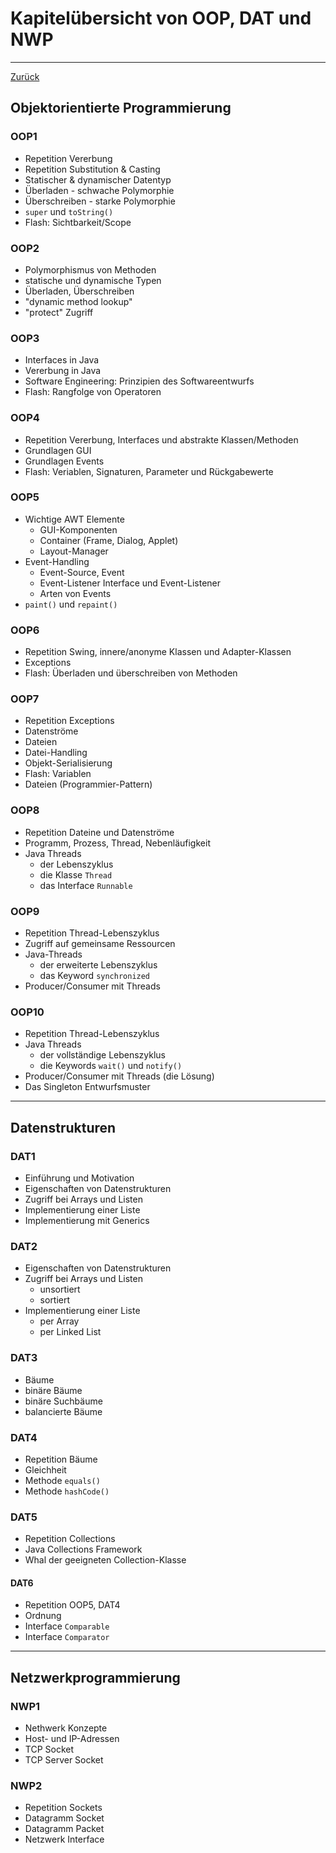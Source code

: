 # Kapitelübersicht von OOP, DAT und NWP

---

[Zurück](README.md)

## Objektorientierte Programmierung

### OOP1
* Repetition Vererbung
* Repetition Substitution & Casting
* Statischer & dynamischer Datentyp
* Überladen - schwache Polymorphie
* Überschreiben - starke Polymorphie
* ``super`` und ``toString()``
* Flash: Sichtbarkeit/Scope

### OOP2
* Polymorphismus von Methoden
* statische und dynamische Typen
* Überladen, Überschreiben
* "dynamic method lookup"
* "protect" Zugriff

### OOP3
* Interfaces in Java 
* Vererbung in Java
* Software Engineering: Prinzipien des Softwareentwurfs
* Flash: Rangfolge von Operatoren

### OOP4
* Repetition Vererbung, Interfaces und abstrakte Klassen/Methoden
* Grundlagen GUI
* Grundlagen Events
* Flash: Veriablen, Signaturen, Parameter und Rückgabewerte

### OOP5
* Wichtige AWT Elemente 
    * GUI-Komponenten
    * Container (Frame, Dialog, Applet)
    * Layout-Manager
* Event-Handling
    * Event-Source, Event
    * Event-Listener Interface und Event-Listener
    * Arten von Events
* ``paint()`` und ``repaint()``

### OOP6
* Repetition Swing, innere/anonyme Klassen und Adapter-Klassen
* Exceptions
* Flash: Überladen und überschreiben von Methoden

### OOP7
* Repetition Exceptions 
* Datenströme
* Dateien
* Datei-Handling
* Objekt-Serialisierung
* Flash: Variablen
* Dateien (Programmier-Pattern)

### OOP8
* Repetition Dateine und Datenströme
* Programm, Prozess, Thread, Nebenläufigkeit
* Java Threads
    * der Lebenszyklus
    * die Klasse ``Thread``
    * das Interface ``Runnable``

### OOP9
* Repetition  Thread-Lebenszyklus
* Zugriff auf gemeinsame Ressourcen
* Java-Threads
    * der erweiterte Lebenszyklus
    * das Keyword ``synchronized``
* Producer/Consumer mit Threads

### OOP10
* Repetition Thread-Lebenszyklus
* Java Threads
    * der vollständige Lebenszyklus
    * die Keywords ``wait()`` und ``notify()``
* Producer/Consumer mit Threads (die Lösung)
* Das Singleton Entwurfsmuster

---

## Datenstrukturen

### DAT1
* Einführung und Motivation
* Eigenschaften von Datenstrukturen
* Zugriff bei Arrays und Listen
* Implementierung einer Liste
* Implementierung mit Generics

### DAT2
* Eigenschaften von Datenstrukturen
* Zugriff bei Arrays und Listen
    * unsortiert
    * sortiert
* Implementierung einer Liste
    * per Array
    * per Linked List

### DAT3
* Bäume 
* binäre Bäume
* binäre Suchbäume
* balancierte Bäume

### DAT4
* Repetition Bäume
* Gleichheit 
* Methode ``equals()``
* Methode ``hashCode()``

### DAT5
* Repetition Collections
* Java Collections Framework
* Whal der geeigneten Collection-Klasse

#### DAT6
* Repetition OOP5, DAT4
* Ordnung
* Interface ``Comparable``
* Interface ``Comparator``

---

## Netzwerkprogrammierung

### NWP1
* Nethwerk Konzepte
* Host- und IP-Adressen
* TCP Socket
* TCP Server Socket

### NWP2
* Repetition Sockets
* Datagramm Socket
* Datagramm Packet
* Netzwerk Interface
